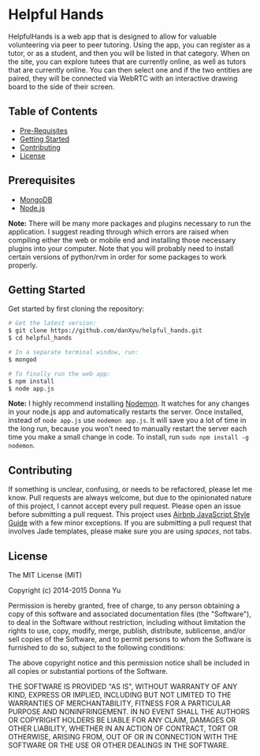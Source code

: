 Helpful Hands
=============

HelpfulHands is a web app that is designed to allow for valuable volunteering via peer to peer tutoring. Using the app, you can register as a tutor, or as a student, and then you will be listed in that category. When on the site, you can explore tutees that are currently online, as well as tutors that are currently online. You can then select one and if the two entities are paired, they will be connected via WebRTC with an interactive drawing board to the side of their screen.



Table of Contents
-----------------

- [Pre-Requisites](#prerequisites)
- [Getting Started](#getting-started)
- [Contributing](#contributing)
- [License](#license)



Prerequisites
-------------

- [MongoDB](http://www.mongodb.org/downloads)
- [Node.js](http://nodejs.org)

**Note:** There will be many more packages and plugins necessary to run the application. I suggest reading through which errors are raised when compiling either the web or mobile end and installing those necessary plugins into your computer. Note that you will probably need to install certain versions of python/rvm in order for some packages to work properly.



Getting Started
---------------

Get started by first cloning the repository:

```bash
# Get the latest version:
$ git clone https://github.com/danXyu/helpful_hands.git
$ cd helpful_hands

# In a separate terminal window, run:
$ mongod

# To finally run the web app:
$ npm install
$ node app.js
```

**Note:** I highly recommend installing [Nodemon](https://github.com/remy/nodemon).
It watches for any changes in your  node.js app and automatically restarts the
server. Once installed, instead of `node app.js` use `nodemon app.js`. It will
save you a lot of time in the long run, because you won't need to manually
restart the server each time you make a small change in code. To install, run
`sudo npm install -g nodemon`.



Contributing
------------

If something is unclear, confusing, or needs to be refactored, please let me know.
Pull requests are always welcome, but due to the opinionated nature of this
project, I cannot accept every pull request. Please open an issue before
submitting a pull request. This project uses
[Airbnb JavaScript Style Guide](https://github.com/airbnb/javascript) with a
few minor exceptions. If you are submitting a pull request that involves
Jade templates, please make sure you are using *spaces*, not tabs.



License
-------

The MIT License (MIT)

Copyright (c) 2014-2015 Donna Yu

Permission is hereby granted, free of charge, to any person obtaining a copy of this software and associated documentation files (the "Software"), to deal in the Software without restriction, including without limitation the rights to use, copy, modify, merge, publish, distribute, sublicense, and/or sell copies of the Software, and to permit persons to whom the Software is furnished to do so, subject to the following conditions:

The above copyright notice and this permission notice shall be included in all copies or substantial portions of the Software.

THE SOFTWARE IS PROVIDED "AS IS", WITHOUT WARRANTY OF ANY KIND, EXPRESS OR IMPLIED, INCLUDING BUT NOT LIMITED TO THE WARRANTIES OF MERCHANTABILITY, FITNESS FOR A PARTICULAR PURPOSE AND NONINFRINGEMENT. IN NO EVENT SHALL THE AUTHORS OR COPYRIGHT HOLDERS BE LIABLE FOR ANY CLAIM, DAMAGES OR OTHER LIABILITY, WHETHER IN AN ACTION OF CONTRACT, TORT OR OTHERWISE, ARISING FROM, OUT OF OR IN CONNECTION WITH THE SOFTWARE OR THE USE OR OTHER DEALINGS IN THE SOFTWARE.
